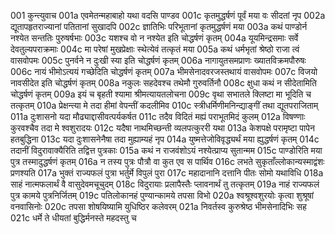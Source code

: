001	कुन्त्युवाच
001a	एवमेतन्महाबाहो यथा वदसि पाण्डव
001c	कृतमुद्धर्षणं पूर्वं मया वः सीदतां नृप
002a	द्यूतापहृतराज्यानां पतितानां सुखादपि
002c	ज्ञातिभिः परिभूतानां कृतमुद्धर्षणं मया
003a	कथं पाण्डोर्न नश्येत सन्ततिः पुरुषर्षभाः
003c	यशश्च वो न नश्येत इति चोद्धर्षणं कृतम्
004a	यूयमिन्द्रसमाः सर्वे देवतुल्यपराक्रमाः
004c	मा परेषां मुखप्रेक्षाः स्थेत्येवं तत्कृतं मया
005a	कथं धर्मभृतां श्रेष्ठो राजा त्वं वासवोपमः
005c	पुनर्वने न दुःखी स्या इति चोद्धर्षणं कृतम्
006a	नागायुतसमप्राणः ख्यातविक्रमपौरुषः
006c	नायं भीमोऽत्ययं गच्छेदिति चोद्धर्षणं कृतम्
007a	भीमसेनादवरजस्तथायं वासवोपमः
007c	विजयो नावसीदेत इति चोद्धर्षणं कृतम्
008a	नकुलः सहदेवश्च तथेमौ गुरुवर्तिनौ
008c	क्षुधा कथं न सीदेतामिति चोद्धर्षणं कृतम्
009a	इयं च बृहती श्यामा श्रीमत्यायतलोचना
009c	वृथा सभातले क्लिष्टा मा भूदिति च तत्कृतम्
010a	प्रेक्षन्त्या मे तदा हीमां वेपन्तीं कदलीमिव
010c	स्त्रीधर्मिणीमनिन्द्याङ्गीं तथा द्यूतपराजिताम्
011a	दुःशासनो यदा मौढ्याद्दासीवत्पर्यकर्षत
011c	तदैव विदितं मह्यं पराभूतमिदं कुलम्
012a	विषण्णाः कुरवश्चैव तदा मे श्वशुरादयः
012c	यदैषा नाथमिच्छन्ती व्यलपत्कुररी यथा
013a	केशपक्षे परामृष्टा पापेन हतबुद्धिना
013c	यदा दुःशासनेनैषा तदा मुह्याम्यहं नृप
014a	युष्मत्तेजोविवृद्ध्यर्थं मया ह्युद्धर्षणं कृतम्
014c	तदानीं विदुरावाक्यैरिति तद्वित्त पुत्रकाः
015a	कथं न राजवंशोऽयं नश्येत्प्राप्य सुतान्मम
015c	पाण्डोरिति मया पुत्र तस्मादुद्धर्षणं कृतम्
016a	न तस्य पुत्रः पौत्रौ वा कुत एव स पार्थिव
016c	लभते सुकृताँल्लोकान्यस्माद्वंशः प्रणश्यति
017a	भुक्तं राज्यफलं पुत्रा भर्तुर्मे विपुलं पुरा
017c	महादानानि दत्तानि पीतः सोमो यथाविधि
018a	साहं नात्मफलार्थं वै वासुदेवमचूचुदम्
018c	विदुरायाः प्रलापैस्तैः प्लावनार्थं तु तत्कृतम्
019a	नाहं राज्यफलं पुत्र कामये पुत्रनिर्जितम्
019c	पतिलोकानहं पुण्यान्कामये तपसा विभो
020a	श्वश्रूश्वशुरयोः कृत्वा शुश्रूषां वनवासिनोः
020c	तपसा शोषयिष्यामि युधिष्ठिर कलेवरम्
021a	निवर्तस्व कुरुश्रेष्ठ भीमसेनादिभिः सह
021c	धर्मे ते धीयतां बुद्धिर्मनस्ते महदस्तु च
